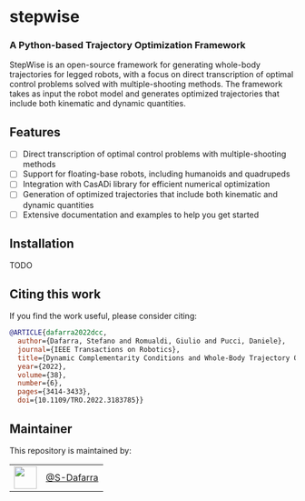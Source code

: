 # stepwise
### A Python-based Trajectory Optimization Framework


StepWise is an open-source framework for generating whole-body trajectories for legged robots, with a focus on direct transcription of optimal control problems solved with multiple-shooting methods. The framework takes as input the robot model and generates optimized trajectories that include both kinematic and dynamic quantities.

## Features

- [ ] Direct transcription of optimal control problems with multiple-shooting methods
- [ ] Support for floating-base robots, including humanoids and quadrupeds
- [ ] Integration with CasADi library for efficient numerical optimization
- [ ] Generation of optimized trajectories that include both kinematic and dynamic quantities
- [ ] Extensive documentation and examples to help you get started

## Installation

TODO

## Citing this work

If you find the work useful, please consider citing:

```bib
@ARTICLE{dafarra2022dcc,
  author={Dafarra, Stefano and Romualdi, Giulio and Pucci, Daniele},
  journal={IEEE Transactions on Robotics}, 
  title={Dynamic Complementarity Conditions and Whole-Body Trajectory Optimization for Humanoid Robot Locomotion}, 
  year={2022},
  volume={38},
  number={6},
  pages={3414-3433},
  doi={10.1109/TRO.2022.3183785}}
```



## Maintainer

This repository is maintained by:

|                                                              |                                                      |
| :----------------------------------------------------------: | :--------------------------------------------------: |
| [<img src="https://github.com/S-Dafarra.png" width="40">](https://github.com/S-Dafarra) | [@S-Dafarra](https://github.com/S-Dafarra) |

